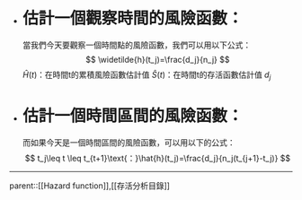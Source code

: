 - # 估計一個觀察時間的風險函數：
	當我們今天要觀察一個時間點的風險函數，我們可以用以下公式：
$$
\widetilde{h}(t_j)=\frac{d_j}{n_j}
$$
$\hat{H}(t)$：在時間t的累積風險函數估計值
$\hat{S}(t)$：在時間t的存活函數估計值
$d_j$
- # 估計一個時間區間的風險函數：
	而如果今天是一個時間區間的風險函數，可以用以下的公式：
$$
t_j\leq t \leq t_{t+1}\text{：}\hat{h}(t_j)=\frac{d_j}{n_j(t_{j+1}-t_j)}
$$
- - -
parent::[[Hazard function]],[[存活分析目錄]]

